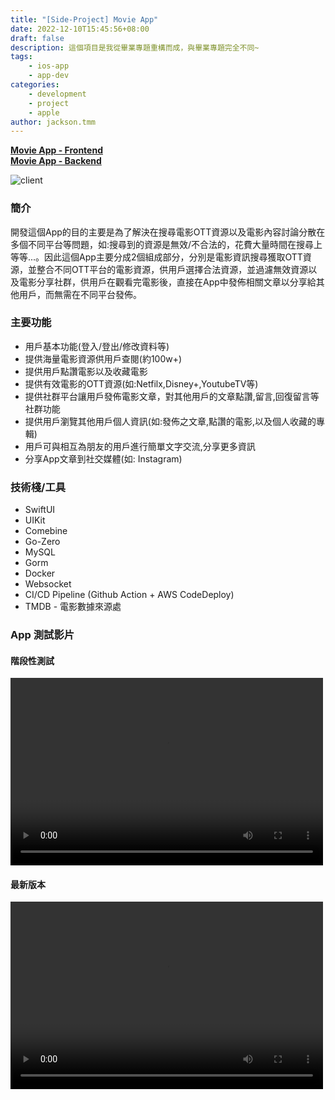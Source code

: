 ```yaml
---
title: "[Side-Project] Movie App"
date: 2022-12-10T15:45:56+08:00
draft: false
description: 這個項目是我從畢業專題重構而成，與畢業專題完全不同~
tags: 
    - ios-app
    - app-dev
categories: 
    - development
    - project
    - apple
author: jackson.tmm
---
```


[**Movie App - Frontend**](https://github.com/RyanTokManMokMTM/MovieAppSwiftUI.git)   
[**Movie App - Backend**](https://github.com/RyanTokManMokMTM/movie-server)

![client](/images/ott_app/movie-app/AppImg.png)

### 簡介
開發這個App的目的主要是為了解決在搜尋電影OTT資源以及電影內容討論分散在多個不同平台等問題，如:搜尋到的資源是無效/不合法的，花費大量時間在搜尋上等等...。因此這個App主要分成2個組成部分，分別是電影資訊搜尋獲取OTT資源，並整合不同OTT平台的電影資源，供用戶選擇合法資源，並過濾無效資源以及電影分享社群，供用戶在觀看完電影後，直接在App中發佈相關文章以分享給其他用戶，而無需在不同平台發佈。

### 主要功能
* 用戶基本功能(登入/登出/修改資料等)
* 提供海量電影資源供用戶查閱(約100w+)
* 提供用戶點讚電影以及收藏電影
* 提供有效電影的OTT資源(如:Netfilx,Disney+,YoutubeTV等)
* 提供社群平台讓用戶發佈電影文章，對其他用戶的文章點讚,留言,回復留言等社群功能
* 提供用戶瀏覽其他用戶個人資訊(如:發佈之文章,點讚的電影,以及個人收藏的專輯)
* 用戶可與相互為朋友的用戶進行簡單文字交流,分享更多資訊
* 分享App文章到社交媒體(如: Instagram)


### 技術棧/工具
* SwiftUI
* UIKit
* Comebine
* Go-Zero
* MySQL
* Gorm
* Docker
* Websocket
* CI/CD Pipeline (Github Action + AWS CodeDeploy)
* TMDB - 電影數據來源處

### App 測試影片

#### 階段性測試
<video src="/videos/ott-app.mov" controls="controls" width="500" height="300"></video> 

#### 最新版本
<video src="/videos/final-version.mp4" controls="controls" width="500" height="300"></video> 